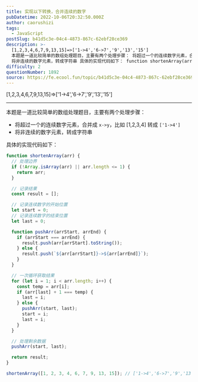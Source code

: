 ```yaml
---
title: 实现以下转换，合并连续的数字
pubDatetime: 2022-10-06T20:32:50.000Z
author: caorushizi
tags:
  - JavaScript
postSlug: b41d5c3e-04c4-4873-867c-62ebf28ce369
description: >-
  [1,2,3,4,6,7,9,13,15]=>['1->4','6->7','9','13','15']
  本题是一道比较简单的数组处理题目，主要有两个处理步骤： 将超过一个的连续数字元素，合并成 x->y，比如 [1,2,3,4] 转成 ['1->4']
  将非连续的数字元素，转成字符串 具体的实现代码如下： function shortenArray(arr) { // 处理边界 if (!Arr
difficulty: 2
questionNumber: 1892
source: https://fe.ecool.fun/topic/b41d5c3e-04c4-4873-867c-62ebf28ce369
---
```


[1,2,3,4,6,7,9,13,15]=>['1->4','6->7','9','13','15']

---

本题是一道比较简单的数组处理题目，主要有两个处理步骤：

* 将超过一个的连续数字元素，合并成 `x->y`，比如 [1,2,3,4] 转成 `['1->4']`
* 将非连续的数字元素，转成字符串

具体的实现代码如下：

```js
function shortenArray(arr) {
  // 处理边界
  if (!Array.isArray(arr) || arr.length <= 1) {
    return arr;
  }

  // 记录结果
  const result = [];

  // 记录连续数字的开始位置
  let start = 0;
  // 记录连续数字的结束位置
  let last = 0;

  function pushArr(arrStart, arrEnd) {
    if (arrStart === arrEnd) {
      result.push(arr[arrStart].toString());
    } else {
      result.push(`${arr[arrStart]}->${arr[arrEnd]}`);
    }
  }

  // 一次循环获取结果
  for (let i = 1; i < arr.length; i++) {
    const temp = arr[i];
    if (arr[last] + 1 === temp) {
      last = i;
    } else {
      pushArr(start, last);
      start = i;
      last = i;
    }
  }

  // 处理剩余数据
  pushArr(start, last);

  return result;
}

shortenArray([1, 2, 3, 4, 6, 7, 9, 13, 15]); // ['1->4','6->7','9','13','15']
```
